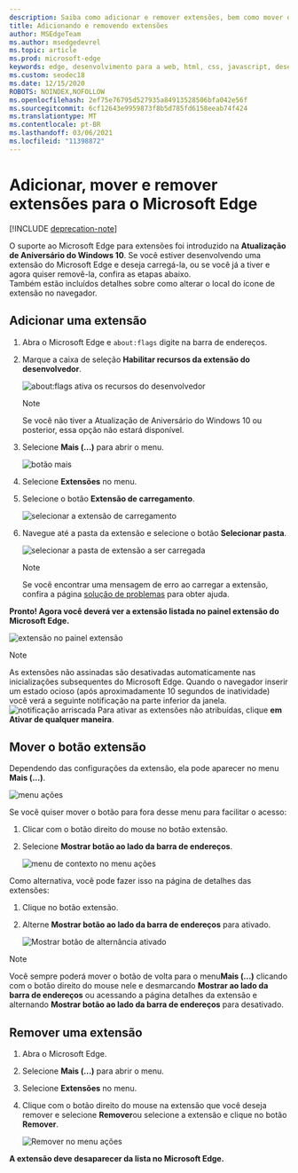 ```yaml
---
description: Saiba como adicionar e remover extensões, bem como mover o botão da extensão ao lado da barra de endereços.
title: Adicionando e removendo extensões
author: MSEdgeTeam
ms.author: msedgedevrel
ms.topic: article
ms.prod: microsoft-edge
keywords: edge, desenvolvimento para a web, html, css, javascript, desenvolvedor, extensão
ms.custom: seodec18
ms.date: 12/15/2020
ROBOTS: NOINDEX,NOFOLLOW
ms.openlocfilehash: 2ef75e76795d527935a84913528506bfa042e56f
ms.sourcegitcommit: 6cf12643e9959873f8b5d785fd6158eeab74f424
ms.translationtype: MT
ms.contentlocale: pt-BR
ms.lasthandoff: 03/06/2021
ms.locfileid: "11398872"
---
```

# <a name="adding-moving-and-removing-extensions-for-microsoft-edge"></a>Adicionar, mover e remover extensões para o Microsoft Edge  

[!INCLUDE [deprecation-note](../includes/deprecation-note.md)]  

O suporte ao Microsoft Edge para extensões foi introduzido na **Atualização de Aniversário do Windows 10**.  Se você estiver desenvolvendo uma extensão do Microsoft Edge e deseja carregá-la, ou se você já a tiver e agora quiser removê-la, confira as etapas abaixo.  
Também estão incluídos detalhes sobre como alterar o local do ícone de extensão no navegador.  

## <a name="adding-an-extension"></a>Adicionar uma extensão  

1.  Abra o Microsoft Edge e `about:flags` digite na barra de endereços.  
1.  Marque a caixa de seleção **Habilitar recursos da extensão do desenvolvedor**.  
    
    ![about:flags ativa os recursos do desenvolvedor](../media/sideload-aboutflags.png)  
    
    > [!NOTE]
    > Se você não tiver a Atualização de Aniversário do Windows 10 ou posterior, essa opção não estará disponível.  
    
1.  Selecione **Mais (...)** para abrir o menu.  
    
    ![botão mais](../media/morebutton.png)  
    
1.  Selecione **Extensões** no menu.  
    
1.  Selecione o botão **Extensão de carregamento**.  
    
    ![selecionar a extensão de carregamento](../media/sideload-load-extension.png)  
    
1.  Navegue até a pasta da extensão e selecione o botão **Selecionar pasta**.  
    
    ![selecionar a pasta de extensão a ser carregada](../media/sideload-select-extension.png)  
    
    > [!NOTE]
    > Se você encontrar uma mensagem de erro ao carregar a extensão, confira a página [solução de problemas](../troubleshooting.md) para obter ajuda.  
    
**Pronto! Agora você deverá ver a extensão listada no painel extensão do Microsoft Edge.**  

![extensão no painel extensão](../media/sideload-extension-installed.png)  

> [!NOTE]
> As extensões não assinadas são desativadas automaticamente nas inicializações subsequentes do Microsoft Edge.  Quando o navegador inserir um estado ocioso \(após aproximadamente 10 segundos de inatividade\) você verá a seguinte notificação na parte inferior da janela.  ![notificação arriscada ](../media/riskynotification.png) Para ativar as extensões não atribuídas, clique **em Ativar de qualquer maneira**.  

## <a name="moving-the-extension-button"></a>Mover o botão extensão  

Dependendo das configurações da extensão, ela pode aparecer no menu **Mais (...)**.  

![menu ações](../media/browseraction.png)  

Se você quiser mover o botão para fora desse menu para facilitar o acesso:  

1.  Clicar com o botão direito do mouse no botão extensão.  
1.  Selecione **Mostrar botão ao lado da barra de endereços**.  
    
    ![menu de contexto no menu ações](../media/browseraction_contextmenu.png)  
    
Como alternativa, você pode fazer isso na página de detalhes das extensões:  

1.  Clique no botão extensão.  
1.  Alterne **Mostrar botão ao lado da barra de endereços** para ativado.  
    
    ![Mostrar botão de alternância ativado](../media/show-button-toggle.png)  
    
> [!NOTE]
> Você sempre poderá mover o botão de volta para o menu**Mais (...)** clicando com o botão direito do mouse nele e desmarcando **Mostrar ao lado da barra de endereços** ou acessando a página detalhes da extensão e alternando **Mostrar botão ao lado da barra de endereços** para desativado.  

## <a name="removing-an-extension"></a>Remover uma extensão  

1.  Abra o Microsoft Edge.  
1.  Selecione **Mais (...)** para abrir o menu.  
1.  Selecione **Extensões** no menu.  
1.  Clique com o botão direito do mouse na extensão que você deseja remover e selecione **Remover**ou selecione a extensão e clique no botão **Remover**.  
    
    ![Remover no menu ações](../media/remove.png)  
    
**A extensão deve desaparecer da lista no Microsoft Edge.**  
